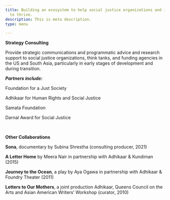 ```yaml
---
title: Building an ecosystem to help social justice organizations and initiatives
  to thrive.
description: This is meta description.
type: menu

---
```

**Strategy Consulting**

Provide strategic communications and programmatic advice and research support to social justice organizations, think tanks, and funding agencies in the US and South Asia, particularly in early stages of development and during transition.

**_Partners include:_**

Foundation for a Just Society

Adhikaar for Human Rights and Social Justice

Samata Foundation

Darnal Award for Social Justice

<br>

**Other Collaborations**

**Sona**, documentary by Subina Shrestha (consulting producer, 2021)

**A Letter Home** by Meera Nair in partnership with Adhikaar & Kundiman (2015)

**Journey to the Ocean**, a play by Aya Ogawa in partnership with Adhikaar & Foundry Theater (2011)

**Letters to Our Mothers**, a joint production Adhikaar, Queens Council on the Arts and Asian American Writers’ Workshop (curator, 2010)